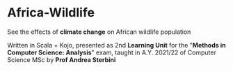 # Africa-Wildlife

See the effects of **climate change** on African wildlife population

Written in Scala + Kojo, presented as 2nd **Learning Unit** for the "**Methods in Computer Science: Analysis**" exam, taught in A.Y. 2021/22 of Computer Science MSc by **Prof Andrea Sterbini**
